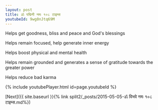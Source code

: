 ```yaml
---
layout: post
title: ॐ पद्मिनी नमः १०८ टाइम्स
youtubeId: 9wg0nJtq69M
---
```

 
 
Helps get goodness, bliss and peace and God's blessings
 
Helps remain focused, help generate inner energy 
 
Helps boost physical and mental health 
 
Helps remain grounded and generates a sense of gratitude towards the greater power 
 
Helps reduce bad karma
 
 
 
 


{% include youtubePlayer.html id=page.youtubeId %}
 
[Next]({{ site.baseurl }}{% link  split2/_posts/2015-05-05-ॐ विभवे नमः १०८ टाइम्स.md%})
 
